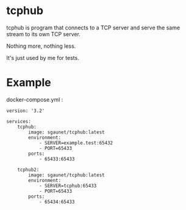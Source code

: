 # tcphub

tcphub is program that connects to a TCP server and serve the same stream to its own TCP server.

Nothing more, nothing less.

It's just used by me for tests.

# Example

docker-compose.yml : 

```
version: '3.2'

services:
    tcphub:
        image: sgaunet/tcphub:latest
        environment: 
            - SERVER=example.test:65432
            - PORT=65433
        ports:
            - 65433:65433

    tcphub2:
        image: sgaunet/tcphub:latest
        environment: 
            - SERVER=tcphub:65433
            - PORT=65433
        ports:
            - 65434:65433
```